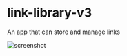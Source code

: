 # link-library-v3
An app that can store and manage links

![screenshot](https://ucarecdn.com/efd4a930-f2d4-4a3e-9b58-fbccf824b26d/linklibtk_2.png)
